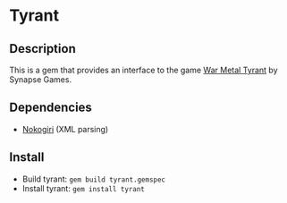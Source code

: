 # Tyrant

## Description

This is a gem that provides an interface to the game
[War Metal Tyrant](http://www.kongregate.com/games/synapticon/tyrant) by
Synapse Games.

## Dependencies

  * [Nokogiri](http://nokogiri.org) (XML parsing)

## Install

  * Build tyrant: `gem build tyrant.gemspec`
  * Install tyrant: `gem install tyrant`
